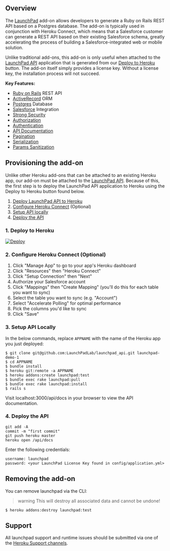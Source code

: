 ## Overview
The [LaunchPad](https://elements.heroku.com/addons/launchpad) add-on allows developers to generate a Ruby on Rails REST API based on a Postgres database. The add-on is typically used in conjunction with Heroku Connect, which means that a Salesforce customer can generate a REST API based on their existing Salesforce schema, greatly accelerating the process of building a Salesforce-integrated web or mobile solution.

Unlike traditional add-ons, this add-on is only useful when attached to the [LaunchPad API](github.com/launchpadlab/launchpad_api) application that is generated from our [Deploy to Heroku](#1-deploy-to-heroku) button. The add-on itself simply provides a license key. Without a license key, the installation process will not succeed.

**Key Features:**
- [Ruby on Rails](https://rubyonrails.org/) REST API
- [ActiveRecord](https://guides.rubyonrails.org/active_record_basics.html) ORM
- [Postgres](https://www.postgresql.org/) Database
- [Salesforce](https://salesforce.com) Integration
- [Strong Security](https://guides.rubyonrails.org/security.html)
- [Authorization](https://github.com/CanCanCommunity/cancancan)
- [Authentication](https://tools.ietf.org/html/rfc7617)
- [API Documentation](https://github.com/zipmark/rspec_api_documentation)
- [Pagination](https://github.com/davidcelis/api-pagination)
- [Serialization](https://github.com/rails-api/active_model_serializers)
- [Params Sanitization](https://github.com/launchpadlab/decanter)

## Provisioning the add-on
Unlike other Heroku add-ons that can be attached to an existing Heroku app, our add-on must be attached to the [LaunchPad API](github.com/launchpadlab/launchpad_api). Because of this, the first step is to deploy the LaunchPad API application to Heroku using the Deploy to Heroku button found below.

1. [Deploy LaunchPad API to Heroku](#1-deploy-to-heroku)
2. [Configure Heroku Connect](#2-configure-heroku-connect-optional) (Optional)
3. [Setup API locally](#3-setup-api-locally)
4. [Deploy the API](#4-deploy-the-api)

### 1. Deploy to Heroku
<a href="https://heroku.com/deploy?template=https://github.com/launchpadlab/launchpad_api" target="_blank">
  <img src="https://www.herokucdn.com/deploy/button.svg" alt="Deploy">
</a>

### 2. Configure Heroku Connect (Optional)
1. Click "Manage App" to go to your app's Heroku dashboard
2. Click "Resources" then "Heroku Connect"
3. Click "Setup Connection" then "Next"
4. Authorize your Salesforce account
5. Click "Mappings" then "Create Mapping" (you'll do this for each table you want to sync)
6. Select the table you want to sync (e.g. "Account")
7. Select "Accelerate Polling" for optimal performance
8. Pick the columns you'd like to sync
9. Click "Save"

### 3. Setup API Locally
In the below commands, replace `APPNAME` with the name of the Heroku app you just deployed:

```term
$ git clone git@github.com:LaunchPadLab/launchpad_api.git launchpad-demo-1
$ cd APPNAME
$ bundle install
$ heroku git:remote -a APPNAME
$ heroku addons:create launchpad:test
$ bundle exec rake launchpad:pull
$ bundle exec rake launchpad:install
$ rails s
```

Visit localhost:3000/api/docs in your browser to view the API documentation.

### 4. Deploy the API

```term
git add -A
commit -m "first commit"
git push heroku master
heroku open /api/docs
```

Enter the following credentials:

```
username: launchpad
password: <your LaunchPad License Key found in config/application.yml>
```

## Removing the add-on

You can remove launchpad via the CLI:

> warning
> This will destroy all associated data and cannot be undone!

```term
$ heroku addons:destroy launchpad:test
```

## Support

All launchpad support and runtime issues should be submitted via one of the [Heroku Support channels](support-channels).